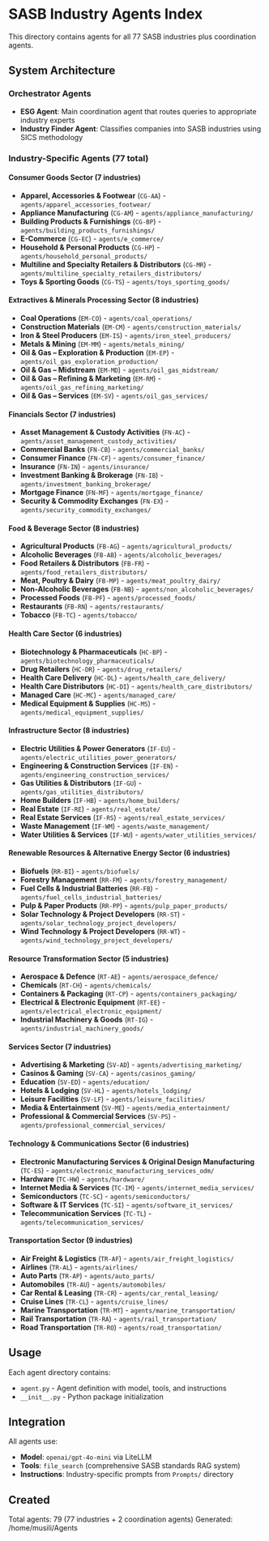 # SASB Industry Agents Index

This directory contains agents for all 77 SASB industries plus coordination agents.

## System Architecture

### Orchestrator Agents
- **ESG Agent**: Main coordination agent that routes queries to appropriate industry experts
- **Industry Finder Agent**: Classifies companies into SASB industries using SICS methodology

### Industry-Specific Agents (77 total)

#### Consumer Goods Sector (7 industries)
- **Apparel, Accessories & Footwear** (`CG-AA`) - `agents/apparel_accessories_footwear/`
- **Appliance Manufacturing** (`CG-AM`) - `agents/appliance_manufacturing/`
- **Building Products & Furnishings** (`CG-BP`) - `agents/building_products_furnishings/`
- **E-Commerce** (`CG-EC`) - `agents/e_commerce/`
- **Household & Personal Products** (`CG-HP`) - `agents/household_personal_products/`
- **Multiline and Specialty Retailers & Distributors** (`CG-MR`) - `agents/multiline_specialty_retailers_distributors/`
- **Toys & Sporting Goods** (`CG-TS`) - `agents/toys_sporting_goods/`

#### Extractives & Minerals Processing Sector (8 industries)
- **Coal Operations** (`EM-CO`) - `agents/coal_operations/`
- **Construction Materials** (`EM-CM`) - `agents/construction_materials/`
- **Iron & Steel Producers** (`EM-IS`) - `agents/iron_steel_producers/`
- **Metals & Mining** (`EM-MM`) - `agents/metals_mining/`
- **Oil & Gas – Exploration & Production** (`EM-EP`) - `agents/oil_gas_exploration_production/`
- **Oil & Gas – Midstream** (`EM-MD`) - `agents/oil_gas_midstream/`
- **Oil & Gas – Refining & Marketing** (`EM-RM`) - `agents/oil_gas_refining_marketing/`
- **Oil & Gas – Services** (`EM-SV`) - `agents/oil_gas_services/`

#### Financials Sector (7 industries)
- **Asset Management & Custody Activities** (`FN-AC`) - `agents/asset_management_custody_activities/`
- **Commercial Banks** (`FN-CB`) - `agents/commercial_banks/`
- **Consumer Finance** (`FN-CF`) - `agents/consumer_finance/`
- **Insurance** (`FN-IN`) - `agents/insurance/`
- **Investment Banking & Brokerage** (`FN-IB`) - `agents/investment_banking_brokerage/`
- **Mortgage Finance** (`FN-MF`) - `agents/mortgage_finance/`
- **Security & Commodity Exchanges** (`FN-EX`) - `agents/security_commodity_exchanges/`

#### Food & Beverage Sector (8 industries)
- **Agricultural Products** (`FB-AG`) - `agents/agricultural_products/`
- **Alcoholic Beverages** (`FB-AB`) - `agents/alcoholic_beverages/`
- **Food Retailers & Distributors** (`FB-FR`) - `agents/food_retailers_distributors/`
- **Meat, Poultry & Dairy** (`FB-MP`) - `agents/meat_poultry_dairy/`
- **Non-Alcoholic Beverages** (`FB-NB`) - `agents/non_alcoholic_beverages/`
- **Processed Foods** (`FB-PF`) - `agents/processed_foods/`
- **Restaurants** (`FB-RN`) - `agents/restaurants/`
- **Tobacco** (`FB-TC`) - `agents/tobacco/`

#### Health Care Sector (6 industries)
- **Biotechnology & Pharmaceuticals** (`HC-BP`) - `agents/biotechnology_pharmaceuticals/`
- **Drug Retailers** (`HC-DR`) - `agents/drug_retailers/`
- **Health Care Delivery** (`HC-DL`) - `agents/health_care_delivery/`
- **Health Care Distributors** (`HC-DI`) - `agents/health_care_distributors/`
- **Managed Care** (`HC-MC`) - `agents/managed_care/`
- **Medical Equipment & Supplies** (`HC-MS`) - `agents/medical_equipment_supplies/`

#### Infrastructure Sector (8 industries)
- **Electric Utilities & Power Generators** (`IF-EU`) - `agents/electric_utilities_power_generators/`
- **Engineering & Construction Services** (`IF-EN`) - `agents/engineering_construction_services/`
- **Gas Utilities & Distributors** (`IF-GU`) - `agents/gas_utilities_distributors/`
- **Home Builders** (`IF-HB`) - `agents/home_builders/`
- **Real Estate** (`IF-RE`) - `agents/real_estate/`
- **Real Estate Services** (`IF-RS`) - `agents/real_estate_services/`
- **Waste Management** (`IF-WM`) - `agents/waste_management/`
- **Water Utilities & Services** (`IF-WU`) - `agents/water_utilities_services/`

#### Renewable Resources & Alternative Energy Sector (6 industries)
- **Biofuels** (`RR-BI`) - `agents/biofuels/`
- **Forestry Management** (`RR-FM`) - `agents/forestry_management/`
- **Fuel Cells & Industrial Batteries** (`RR-FB`) - `agents/fuel_cells_industrial_batteries/`
- **Pulp & Paper Products** (`RR-PP`) - `agents/pulp_paper_products/`
- **Solar Technology & Project Developers** (`RR-ST`) - `agents/solar_technology_project_developers/`
- **Wind Technology & Project Developers** (`RR-WT`) - `agents/wind_technology_project_developers/`

#### Resource Transformation Sector (5 industries)
- **Aerospace & Defence** (`RT-AE`) - `agents/aerospace_defence/`
- **Chemicals** (`RT-CH`) - `agents/chemicals/`
- **Containers & Packaging** (`RT-CP`) - `agents/containers_packaging/`
- **Electrical & Electronic Equipment** (`RT-EE`) - `agents/electrical_electronic_equipment/`
- **Industrial Machinery & Goods** (`RT-IG`) - `agents/industrial_machinery_goods/`

#### Services Sector (7 industries)
- **Advertising & Marketing** (`SV-AD`) - `agents/advertising_marketing/`
- **Casinos & Gaming** (`SV-CA`) - `agents/casinos_gaming/`
- **Education** (`SV-ED`) - `agents/education/`
- **Hotels & Lodging** (`SV-HL`) - `agents/hotels_lodging/`
- **Leisure Facilities** (`SV-LF`) - `agents/leisure_facilities/`
- **Media & Entertainment** (`SV-ME`) - `agents/media_entertainment/`
- **Professional & Commercial Services** (`SV-PS`) - `agents/professional_commercial_services/`

#### Technology & Communications Sector (6 industries)
- **Electronic Manufacturing Services & Original Design Manufacturing** (`TC-ES`) - `agents/electronic_manufacturing_services_odm/`
- **Hardware** (`TC-HW`) - `agents/hardware/`
- **Internet Media & Services** (`TC-IM`) - `agents/internet_media_services/`
- **Semiconductors** (`TC-SC`) - `agents/semiconductors/`
- **Software & IT Services** (`TC-SI`) - `agents/software_it_services/`
- **Telecommunication Services** (`TC-TL`) - `agents/telecommunication_services/`

#### Transportation Sector (9 industries)
- **Air Freight & Logistics** (`TR-AF`) - `agents/air_freight_logistics/`
- **Airlines** (`TR-AL`) - `agents/airlines/`
- **Auto Parts** (`TR-AP`) - `agents/auto_parts/`
- **Automobiles** (`TR-AU`) - `agents/automobiles/`
- **Car Rental & Leasing** (`TR-CR`) - `agents/car_rental_leasing/`
- **Cruise Lines** (`TR-CL`) - `agents/cruise_lines/`
- **Marine Transportation** (`TR-MT`) - `agents/marine_transportation/`
- **Rail Transportation** (`TR-RA`) - `agents/rail_transportation/`
- **Road Transportation** (`TR-RO`) - `agents/road_transportation/`


## Usage

Each agent directory contains:
- `agent.py` - Agent definition with model, tools, and instructions
- `__init__.py` - Python package initialization

## Integration

All agents use:
- **Model**: `openai/gpt-4o-mini` via LiteLLM
- **Tools**: `file_search` (comprehensive SASB standards RAG system)
- **Instructions**: Industry-specific prompts from `Prompts/` directory

## Created

Total agents: 79 (77 industries + 2 coordination agents)
Generated: /home/musili/Agents
